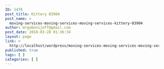 ```yaml
---
ID: 1476
post_title: Kittery 03904
post_name: >
  moving-services-moving-services-moving-services-kittery-03904
author: mrgabonijeff@gmail.com
post_date: 2018-03-28 01:36:34
layout: page
link: >
  http://localhost/wordpress/moving-services-moving-services-moving-services-kittery-03904/
published: true
tags: [ ]
categories: [ ]
---
```

